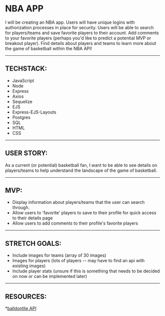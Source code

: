 # NBA APP
I will be creating an NBA app. Users will have unique logins with authorization processes in place for security. Users will be able to search for players/teams and save favorite players to their account. Add comments to your favorite players (perhaps you'd like to predict a potential MVP or breakout player). Find details about players and teams to learn more about the game of basketball within the NBA API!

---

## TECHSTACK:
* JavaScript
* Node
* Express
* Axios
* Sequelize
* EJS
* Express-EJS-Layouts
* Postgres
* SQL
* HTML
* CSS

---


## USER STORY:
As a current (or potential) basketball fan, I want to be able to see details on players/teams to help understand the landscape of the game of basketball.

---


## MVP:
* Display information about players/teams that the user can search through.
* Allow users to 'favorite' players to save to their profile for quick access to their details page
* Allow users to add comments to their profile's favorite players

---


## STRETCH GOALS:
* Include images for teams (array of 30 images)
* Images for players (lots of players -- may have to find an api with existing images)
* Include player stats (unsure if this is something that needs to be decided on now or can be implemented later)

---


## RESOURCES:
*[balldontlie API](https://www.balldontlie.io)
